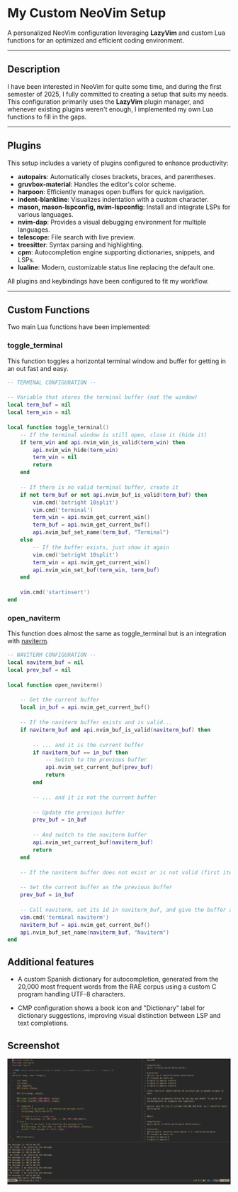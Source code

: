 # My Custom NeoVim Setup

A personalized NeoVim configuration leveraging **LazyVim** and custom Lua functions for an optimized and efficient coding environment.

---

## Description

I have been interested in NeoVim for quite some time, and during the first semester of 2025, I fully committed to creating a setup that suits my needs.  
This configuration primarily uses the **LazyVim** plugin manager, and whenever existing plugins weren't enough, I implemented my own Lua functions to fill in the gaps.

---

## Plugins

This setup includes a variety of plugins configured to enhance productivity:

- **autopairs**: Automatically closes brackets, braces, and parentheses.
- **gruvbox-material**: Handles the editor's color scheme.
- **harpoon**: Efficiently manages open buffers for quick navigation.
- **indent-blankline**: Visualizes indentation with a custom character.
- **mason, mason-lspconfig, nvim-lspconfig**: Install and integrate LSPs for various languages.
- **nvim-dap**: Provides a visual debugging environment for multiple languages.
- **telescope**: File search with live preview.
- **treesitter**: Syntax parsing and highlighting.
- **cpm**: Autocompletion engine supporting dictionaries, snippets, and LSPs.
- **lualine**: Modern, customizable status line replacing the default one.

All plugins and keybindings have been configured to fit my workflow.

---

## Custom Functions

Two main Lua functions have been implemented:

### toggle_terminal

This function toggles a horizontal terminal window and buffer for getting in an out fast and easy.

``` lua
-- TERMINAL CONFIGURATION --

-- Variable that stores the terminal buffer (not the window)
local term_buf = nil
local term_win = nil

local function toggle_terminal()
    -- If the terminal window is still open, close it (hide it)
    if term_win and api.nvim_win_is_valid(term_win) then
        api.nvim_win_hide(term_win)
        term_win = nil
        return
    end

    -- If there is no valid terminal buffer, create it
    if not term_buf or not api.nvim_buf_is_valid(term_buf) then
        vim.cmd('botright 10split')
        vim.cmd('terminal')
        term_win = api.nvim_get_current_win()
        term_buf = api.nvim_get_current_buf()
        api.nvim_buf_set_name(term_buf, "Terminal")
    else
        -- If the buffer exists, just show it again
        vim.cmd('botright 10split')
        term_win = api.nvim_get_current_win()
        api.nvim_win_set_buf(term_win, term_buf)
    end

    vim.cmd('startinsert')
end
```

### open_naviterm

This function does almost the same as toggle_terminal but is an integration with [naviterm](https://gitlab.com/detoxify92/naviterm).

``` lua
-- NAVITERM CONFIGURATION --
local naviterm_buf = nil
local prev_buf = nil

local function open_naviterm()

    -- Get the current buffer
    local in_buf = api.nvim_get_current_buf()

    -- If the naviterm buffer exists and is valid...
    if naviterm_buf and api.nvim_buf_is_valid(naviterm_buf) then

        -- ... and it is the current buffer
        if naviterm_buf == in_buf then
            -- Switch to the previous buffer
            api.nvim_set_current_buf(prev_buf)
            return
        end

        -- ... and it is not the current buffer

        -- Update the previous buffer
        prev_buf = in_buf

        -- And switch to the naviterm buffer
        api.nvim_set_current_buf(naviterm_buf)
        return
    end

    -- If the naviterm buffer does not exist or is not valid (first iteration)

    -- Set the current buffer as the previous buffer
    prev_buf = in_buf

    -- Call naviterm, set its id in naviterm_buf, and give the buffer a name
    vim.cmd('terminal naviterm')
    naviterm_buf = api.nvim_get_current_buf()
    api.nvim_buf_set_name(naviterm_buf, "Naviterm")
end
```

## Additional features
- A custom Spanish dictionary for autocompletion, generated from the 20,000 most frequent words from the RAE corpus using a custom C program handling UTF-8 characters.

- CMP configuration shows a book icon and "Dictionary" label for dictionary suggestions, improving visual distinction between LSP and text completions.

## Screenshot

![nvim hpc](./example.png)
